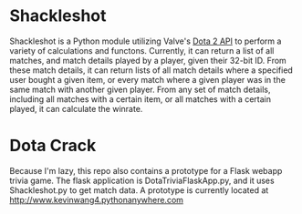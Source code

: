 Shackleshot
===========

Shackleshot is a Python module utilizing Valve's [Dota 2 API](http://dev.dota2.com/showthread.php?t=47115) to perform a variety of calculations and functons.
Currently, it can return a list of all matches, and match details played by a player, given their 32-bit ID.
From these match details, it can return lists of all match details where a specified user bought a given item, or every match where a given player was in the same match with another given player. 
From any set of match details, including all matches with a certain item, or all matches with a certain played, it can calculate the winrate. 

Dota Crack
===========
Because I'm lazy, this repo also contains a prototype for a Flask webapp trivia game.  The flask application is DotaTriviaFlaskApp.py, and it uses Shackleshot.py to get match data.  A prototype is currently located at http://www.kevinwang4.pythonanywhere.com
